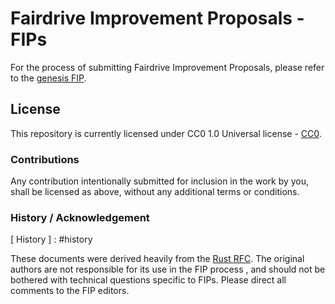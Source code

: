 # Fairdrive Improvement Proposals - FIPs

For the process of submitting Fairdrive Improvement Proposals, please refer to the [genesis FIP](./text/0000-FIP-process.md).


## License
[License]: #license

This repository is currently licensed under CC0 1.0 Universal license - [CC0](https://creativecommons.org/publicdomain/zero/1.0/).


### Contributions
[Contributions]: #contributions

Any contribution intentionally submitted for inclusion in the work by you, shall be licensed as above, without any additional terms or conditions.

### History / Acknowledgement

[ History ] : #history

These documents were derived heavily from the [Rust RFC](https://github.com/rust-lang/rfcs). The original authors are not responsible for its use in the FIP process , and should not be bothered with technical questions specific to FIPs. Please direct all comments to the FIP editors.




[Github Discussions]: https://github.com/fairDataSociety/fds-rfcs/discussions
[RFC repository]: https://github.com/fairDataSociety/fds-rfcs
